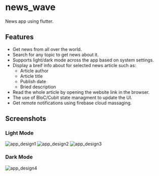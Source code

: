 # news_wave

News app using flutter.

## Features

- Get news from all over the world.
- Search for any topic to get news about it.
- Supports light/dark mode across the app based on system settings.
- Display a breif info about for selected news article such as:
  - Article author
  - Article title
  - Publish date
  - Bried description
- Read the whole article by opening the website link in the browser.
- The use of BloC/Cubit state managment to update the UI.
- Get remote notifications using firebase cloud massaging.

## Screenshots

### Light Mode

![app_design1](https://github.com/shalabycr7/news_app_using_news_api/assets/17945581/a610858e-66c8-4b80-a04f-a171dd047158)
![app_design2](https://github.com/shalabycr7/news_app_using_news_api/assets/17945581/0f20c069-566a-4002-85b7-823de524db00)
![app_design3](https://github.com/shalabycr7/news_app_using_news_api/assets/17945581/960d98db-f88d-4bf4-850a-be1dfe3acd48)

### Dark Mode

![app_design4](https://github.com/shalabycr7/news_app_using_news_api/assets/17945581/e965ec48-f3c3-4e9a-9d1d-73cf00323bf3)
